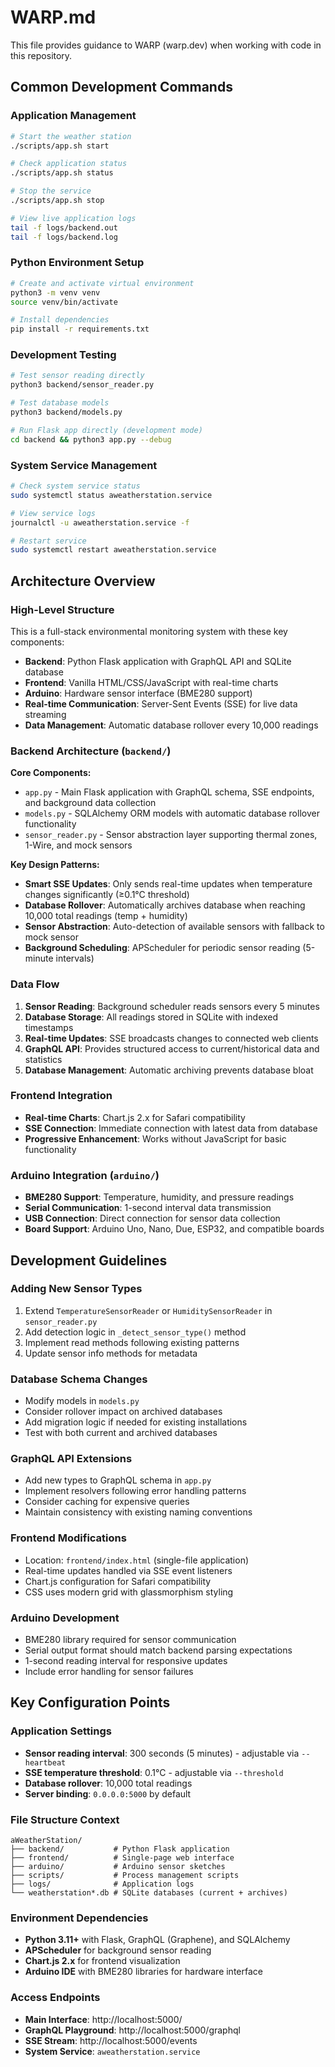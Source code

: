 # WARP.md

This file provides guidance to WARP (warp.dev) when working with code in this repository.

## Common Development Commands

### Application Management
```bash
# Start the weather station
./scripts/app.sh start

# Check application status
./scripts/app.sh status

# Stop the service
./scripts/app.sh stop

# View live application logs
tail -f logs/backend.out
tail -f logs/backend.log
```

### Python Environment Setup
```bash
# Create and activate virtual environment
python3 -m venv venv
source venv/bin/activate

# Install dependencies
pip install -r requirements.txt
```

### Development Testing
```bash
# Test sensor reading directly
python3 backend/sensor_reader.py

# Test database models
python3 backend/models.py

# Run Flask app directly (development mode)
cd backend && python3 app.py --debug
```

### System Service Management
```bash
# Check system service status
sudo systemctl status aweatherstation.service

# View service logs
journalctl -u aweatherstation.service -f

# Restart service
sudo systemctl restart aweatherstation.service
```

## Architecture Overview

### High-Level Structure
This is a full-stack environmental monitoring system with these key components:

- **Backend**: Python Flask application with GraphQL API and SQLite database
- **Frontend**: Vanilla HTML/CSS/JavaScript with real-time charts
- **Arduino**: Hardware sensor interface (BME280 support)
- **Real-time Communication**: Server-Sent Events (SSE) for live data streaming
- **Data Management**: Automatic database rollover every 10,000 readings

### Backend Architecture (`backend/`)

**Core Components:**
- `app.py` - Main Flask application with GraphQL schema, SSE endpoints, and background data collection
- `models.py` - SQLAlchemy ORM models with automatic database rollover functionality 
- `sensor_reader.py` - Sensor abstraction layer supporting thermal zones, 1-Wire, and mock sensors

**Key Design Patterns:**
- **Smart SSE Updates**: Only sends real-time updates when temperature changes significantly (≥0.1°C threshold)
- **Database Rollover**: Automatically archives database when reaching 10,000 total readings (temp + humidity)
- **Sensor Abstraction**: Auto-detection of available sensors with fallback to mock sensor
- **Background Scheduling**: APScheduler for periodic sensor reading (5-minute intervals)

### Data Flow
1. **Sensor Reading**: Background scheduler reads sensors every 5 minutes
2. **Database Storage**: All readings stored in SQLite with indexed timestamps
3. **Real-time Updates**: SSE broadcasts changes to connected web clients
4. **GraphQL API**: Provides structured access to current/historical data and statistics
5. **Database Management**: Automatic archiving prevents database bloat

### Frontend Integration
- **Real-time Charts**: Chart.js 2.x for Safari compatibility
- **SSE Connection**: Immediate connection with latest data from database
- **Progressive Enhancement**: Works without JavaScript for basic functionality

### Arduino Integration (`arduino/`)
- **BME280 Support**: Temperature, humidity, and pressure readings
- **Serial Communication**: 1-second interval data transmission
- **USB Connection**: Direct connection for sensor data collection
- **Board Support**: Arduino Uno, Nano, Due, ESP32, and compatible boards

## Development Guidelines

### Adding New Sensor Types
1. Extend `TemperatureSensorReader` or `HumiditySensorReader` in `sensor_reader.py`
2. Add detection logic in `_detect_sensor_type()` method
3. Implement read methods following existing patterns
4. Update sensor info methods for metadata

### Database Schema Changes
- Modify models in `models.py`
- Consider rollover impact on archived databases
- Add migration logic if needed for existing installations
- Test with both current and archived databases

### GraphQL API Extensions
- Add new types to GraphQL schema in `app.py`
- Implement resolvers following error handling patterns
- Consider caching for expensive queries
- Maintain consistency with existing naming conventions

### Frontend Modifications
- Location: `frontend/index.html` (single-file application)
- Real-time updates handled via SSE event listeners
- Chart.js configuration for Safari compatibility
- CSS uses modern grid with glassmorphism styling

### Arduino Development
- BME280 library required for sensor communication
- Serial output format should match backend parsing expectations
- 1-second reading interval for responsive updates
- Include error handling for sensor failures

## Key Configuration Points

### Application Settings
- **Sensor reading interval**: 300 seconds (5 minutes) - adjustable via `--heartbeat`
- **SSE temperature threshold**: 0.1°C - adjustable via `--threshold` 
- **Database rollover**: 10,000 total readings
- **Server binding**: `0.0.0.0:5000` by default

### File Structure Context
```
aWeatherStation/
├── backend/           # Python Flask application
├── frontend/          # Single-page web interface  
├── arduino/           # Arduino sensor sketches
├── scripts/           # Process management scripts
├── logs/              # Application logs
└── weatherstation*.db # SQLite databases (current + archives)
```

### Environment Dependencies
- **Python 3.11+** with Flask, GraphQL (Graphene), and SQLAlchemy
- **APScheduler** for background sensor reading
- **Chart.js 2.x** for frontend visualization
- **Arduino IDE** with BME280 libraries for hardware interface

### Access Endpoints
- **Main Interface**: http://localhost:5000/
- **GraphQL Playground**: http://localhost:5000/graphql
- **SSE Stream**: http://localhost:5000/events
- **System Service**: `aweatherstation.service`
